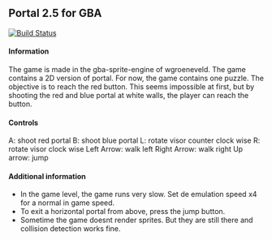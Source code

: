 
## Portal 2.5 for GBA

[![Build Status](https://travis-ci.org/wgroeneveld/gba-sprite-engine.svg?branch=master)](https://travis-ci.org/wgroeneveld/gba-sprite-engine)


#### Information

The game is made in the gba-sprite-engine of wgroeneveld. The game contains a 2D version of portal. For now, the game contains one puzzle.
The objective is to reach the red button. This seems impossible at first, but by shooting the red and blue portal at white walls, the player can reach the button.


#### Controls

A: 				shoot red portal
B: 				shoot blue portal
L: 				rotate visor counter clock wise
R: 				rotate visor clock wise
Left Arrow: 	walk left
Right Arrow:	walk right
Up arrow: 		jump

#### Additional information

- In the game level, the game runs very slow. Set de emulation speed x4 for a normal in game speed.
- To exit a horizontal portal from above, press the jump button.
- Sometime the game doesnt render sprites. But they are still there and collision detection works fine.